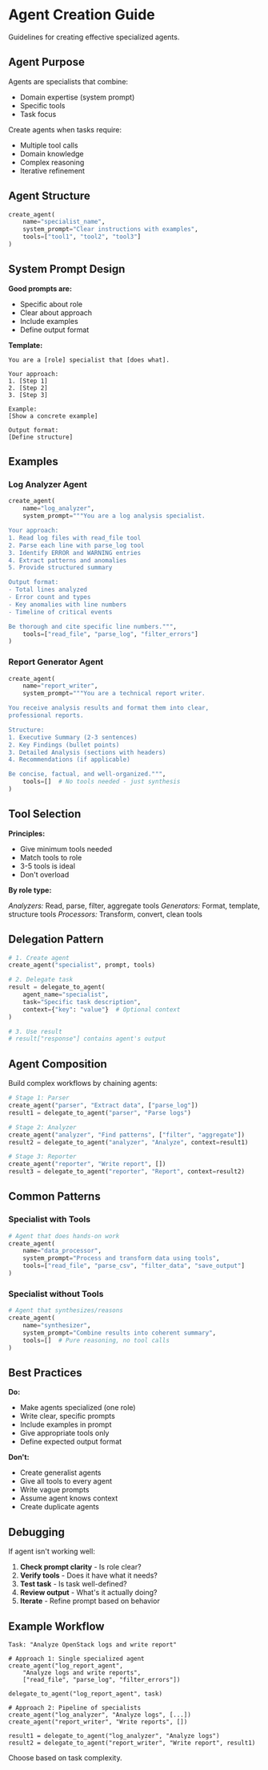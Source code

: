 # Agent Creation Guide

Guidelines for creating effective specialized agents.

## Agent Purpose

Agents are specialists that combine:
- Domain expertise (system prompt)
- Specific tools
- Task focus

Create agents when tasks require:
- Multiple tool calls
- Domain knowledge
- Complex reasoning
- Iterative refinement

## Agent Structure

```python
create_agent(
    name="specialist_name",
    system_prompt="Clear instructions with examples",
    tools=["tool1", "tool2", "tool3"]
)
```

## System Prompt Design

**Good prompts are:**
- Specific about role
- Clear about approach
- Include examples
- Define output format

**Template:**
```
You are a [role] specialist that [does what].

Your approach:
1. [Step 1]
2. [Step 2]
3. [Step 3]

Example:
[Show a concrete example]

Output format:
[Define structure]
```

## Examples

### Log Analyzer Agent
```python
create_agent(
    name="log_analyzer",
    system_prompt="""You are a log analysis specialist.

Your approach:
1. Read log files with read_file tool
2. Parse each line with parse_log tool
3. Identify ERROR and WARNING entries
4. Extract patterns and anomalies
5. Provide structured summary

Output format:
- Total lines analyzed
- Error count and types
- Key anomalies with line numbers
- Timeline of critical events

Be thorough and cite specific line numbers.""",
    tools=["read_file", "parse_log", "filter_errors"]
)
```

### Report Generator Agent
```python
create_agent(
    name="report_writer",
    system_prompt="""You are a technical report writer.

You receive analysis results and format them into clear, 
professional reports.

Structure:
1. Executive Summary (2-3 sentences)
2. Key Findings (bullet points)
3. Detailed Analysis (sections with headers)
4. Recommendations (if applicable)

Be concise, factual, and well-organized.""",
    tools=[]  # No tools needed - just synthesis
)
```

## Tool Selection

**Principles:**
- Give minimum tools needed
- Match tools to role
- 3-5 tools is ideal
- Don't overload

**By role type:**

*Analyzers:* Read, parse, filter, aggregate tools
*Generators:* Format, template, structure tools
*Processors:* Transform, convert, clean tools

## Delegation Pattern

```python
# 1. Create agent
create_agent("specialist", prompt, tools)

# 2. Delegate task
result = delegate_to_agent(
    agent_name="specialist",
    task="Specific task description",
    context={"key": "value"}  # Optional context
)

# 3. Use result
# result["response"] contains agent's output
```

## Agent Composition

Build complex workflows by chaining agents:

```python
# Stage 1: Parser
create_agent("parser", "Extract data", ["parse_log"])
result1 = delegate_to_agent("parser", "Parse logs")

# Stage 2: Analyzer
create_agent("analyzer", "Find patterns", ["filter", "aggregate"])
result2 = delegate_to_agent("analyzer", "Analyze", context=result1)

# Stage 3: Reporter
create_agent("reporter", "Write report", [])
result3 = delegate_to_agent("reporter", "Report", context=result2)
```

## Common Patterns

### Specialist with Tools
```python
# Agent that does hands-on work
create_agent(
    name="data_processor",
    system_prompt="Process and transform data using tools",
    tools=["read_file", "parse_csv", "filter_data", "save_output"]
)
```

### Specialist without Tools
```python
# Agent that synthesizes/reasons
create_agent(
    name="synthesizer",
    system_prompt="Combine results into coherent summary",
    tools=[]  # Pure reasoning, no tool calls
)
```

## Best Practices

**Do:**
- Make agents specialized (one role)
- Write clear, specific prompts
- Include examples in prompt
- Give appropriate tools only
- Define expected output format

**Don't:**
- Create generalist agents
- Give all tools to every agent
- Write vague prompts
- Assume agent knows context
- Create duplicate agents

## Debugging

If agent isn't working well:

1. **Check prompt clarity** - Is role clear?
2. **Verify tools** - Does it have what it needs?
3. **Test task** - Is task well-defined?
4. **Review output** - What's it actually doing?
5. **Iterate** - Refine prompt based on behavior

## Example Workflow

```
Task: "Analyze OpenStack logs and write report"

# Approach 1: Single specialized agent
create_agent("log_report_agent", 
    "Analyze logs and write reports", 
    ["read_file", "parse_log", "filter_errors"])

delegate_to_agent("log_report_agent", task)

# Approach 2: Pipeline of specialists
create_agent("log_analyzer", "Analyze logs", [...])
create_agent("report_writer", "Write reports", [])

result1 = delegate_to_agent("log_analyzer", "Analyze logs")
result2 = delegate_to_agent("report_writer", "Write report", result1)
```

Choose based on task complexity.
